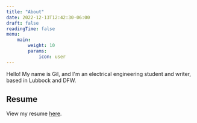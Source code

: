 ```yaml
---
title: "About"
date: 2022-12-13T12:42:30-06:00
draft: false
readingTime: false
menu:
    main:
        weight: 10
        params:
            icon: user
---
```


Hello! My name is Gil, and I'm an electrical engineering student and writer, based in Lubbock and DFW.

## Resume

View my resume [here]().
